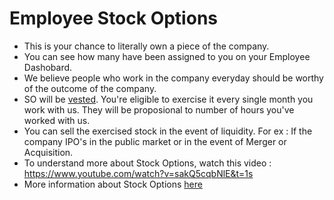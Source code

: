 # Employee Stock Options 



- This is your chance to literally own a piece of the company.
- You can see how many have been assigned to you on your Employee Dashobard. 
- We believe people who work in the company everyday should be worthy of the outcome of the company.
- SO will be [vested](https://www.investopedia.com/terms/v/vesting.asp). You're eligible to exercise it every single month you work with us. They will be proposional to number of hours you've worked with us. 
- You can sell the exercised stock in the event of liquidity. For ex : If the company IPO's in the public market or in the event of Merger or Acquisition.
- To understand more about Stock Options, watch this video : https://www.youtube.com/watch?v=sakQ5cqbNlE&t=1s
- More information about Stock Options [here](https://hackerbaycompany.slack.com/files/U033XTX4D/FFV180RB3/Stock_Options)
